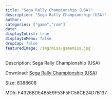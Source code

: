 ```yaml
---
title: "Sega Rally Championship (USA)"
description: "Sega Rally Championship (USA)"
author: 
categories: ["game","rom"]
date: 
displayInList: true
displayInMenu: false
dropCap: false
featuredImage: /img/miss/gamemiss.jpg
---
```


Description: Sega Rally Championship (USA)

Download: <a style="text-decoration:underline;" href="https://mega.nz/#!maImnAQT!X6RVqULyfGJwakLbQbomnD40tYeKS-inohqN1I5ym2s" target = "_blank" rel = "nofollow" > Sega Rally Championship (USA)</a>

Size: 8388608

MD5: F4326BDE4B5E9F53F5FC58CE24D7B137

